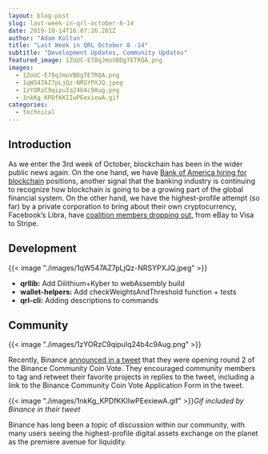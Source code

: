 ```yaml
---
layout: blog-post
slug: last-week-in-qrl-october-8-14
date: 2019-10-14T16:07:26.261Z
author: "Adam Koltun"
title: "Last Week in QRL October 8 -14"
subtitle: "Development Updates, Community Updates"
featured_image: 1ZoUC-E78qJmoVBDgTETRQA.png
images:
  - 1ZoUC-E78qJmoVBDgTETRQA.png
  - 1qW547AZ7pLjQz-NRSYPXJQ.jpeg
  - 1zYORzC9qipuIq24b4c9Aug.png
  - 1nkKg_KPDfKKIIwPEexiewA.gif
categories:
  - technical
---
```


## Introduction

As we enter the 3rd week of October, blockchain has been in the wider public news again. On the one hand, we have [Bank of America hiring for blockchain](https://www.coindesk.com/bank-of-america-is-now-hiring-in-blockchain-not-just-filing-patents) positions, another signal that the banking industry is continuing to recognize how blockchain is going to be a growing part of the global financial system. On the other hand, we have the highest-profile attempt (so far) by a private corporation to bring about their own cryptocurrency, Facebook’s Libra, have [coalition members dropping out](https://www.cnbc.com/2019/10/11/ebay-drops-out-of-facebook-libra-cryptocurrency-one-week-after-paypal.html), from eBay to Visa to Stripe.

## Development

{{< image "./images/1qW547AZ7pLjQz-NRSYPXJQ.jpeg" >}}

* **qrllib:** Add Dilithium+Kyber to webAssembly build
* **wallet-helpers:** Add checkWeightsAndThreshold function + tests
* **qrl-cli:** Adding descriptions to commands

## Community

{{< image "./images/1zYORzC9qipuIq24b4c9Aug.png" >}}

Recently, Binance [announced in a tweet](https://twitter.com/binance/status/1183005257703362560) that they were opening round 2 of the Binance Community Coin Vote. They encouraged community members to tag and retweet their favorite projects in replies to the tweet, including a link to the Binance Community Coin Vote Application Form in the tweet.

{{< image "./images/1nkKg_KPDfKKIIwPEexiewA.gif" >}}*Gif included by Binance in their tweet*

Binance has long been a topic of discussion within our community, with many users seeing the highest-profile digital assets exchange on the planet as the premiere avenue for liquidity.